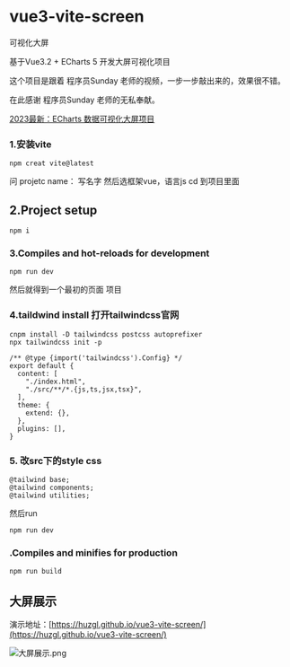 # vue3-vite-screen

可视化大屏

基于Vue3.2 + ECharts 5 开发大屏可视化项目

这个项目是跟着 程序员Sunday 老师的视频，一步一步敲出来的，效果很不错。

在此感谢 程序员Sunday 老师的无私奉献。

[2023最新：ECharts 数据可视化大屏项目](https://www.bilibili.com/video/BV1yu411E7cm?p=1&vd_source=4c524e8e506ca061863d2041deba2db8)


### 1.安装vite

```
npm creat vite@latest 
```

问 projetc name： 写名字
然后选框架vue，语言js
cd 到项目里面

## 2.Project setup 

```
npm i
```

### 3.Compiles and hot-reloads for development


```
npm run dev
```

然后就得到一个最初的页面 项目
### 4.taildwind install 打开tailwindcss官网

<!-- 点frameword guides，找到vite，using vue -->

```
cnpm install -D tailwindcss postcss autoprefixer
npx tailwindcss init -p
```
<!-- 生成tailwind.config.js 点进去按照下一步改了-->

```
/** @type {import('tailwindcss').Config} */
export default {
  content: [
    "./index.html",
    "./src/**/*.{js,ts,jsx,tsx}",
  ],
  theme: {
    extend: {},
  },
  plugins: [],
}
```

### 5. 改src下的style css
```
@tailwind base;
@tailwind components;
@tailwind utilities;
```
然后run
```
npm run dev
```

### .Compiles and minifies for production

```
npm run build
```

## 大屏展示

演示地址：[https://huzgl.github.io/vue3-vite-screen/](https://huzgl.github.io/vue3-vite-screen/)

![大屏展示.png](show.png)
